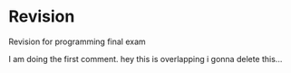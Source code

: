 # Revision
Revision for programming final exam 

I am doing the first comment.
hey this is overlapping
i gonna delete this...
